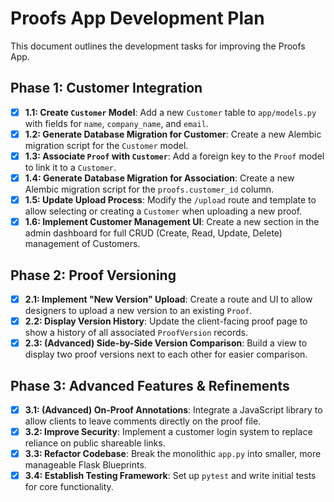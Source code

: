 # Proofs App Development Plan

This document outlines the development tasks for improving the Proofs App.

## Phase 1: Customer Integration

- [x] **1.1: Create `Customer` Model**: Add a new `Customer` table to `app/models.py` with fields for `name`, `company_name`, and `email`.
- [x] **1.2: Generate Database Migration for Customer**: Create a new Alembic migration script for the `Customer` model.
- [x] **1.3: Associate `Proof` with `Customer`**: Add a foreign key to the `Proof` model to link it to a `Customer`.
- [x] **1.4: Generate Database Migration for Association**: Create a new Alembic migration script for the `proofs.customer_id` column.
- [x] **1.5: Update Upload Process**: Modify the `/upload` route and template to allow selecting or creating a `Customer` when uploading a new proof.
- [x] **1.6: Implement Customer Management UI**: Create a new section in the admin dashboard for full CRUD (Create, Read, Update, Delete) management of Customers.

## Phase 2: Proof Versioning

- [x] **2.1: Implement "New Version" Upload**: Create a route and UI to allow designers to upload a new version to an existing `Proof`.
- [x] **2.2: Display Version History**: Update the client-facing proof page to show a history of all associated `ProofVersion` records.
- [x] **2.3: (Advanced) Side-by-Side Version Comparison**: Build a view to display two proof versions next to each other for easier comparison.

## Phase 3: Advanced Features & Refinements

- [x] **3.1: (Advanced) On-Proof Annotations**: Integrate a JavaScript library to allow clients to leave comments directly on the proof file.
- [x] **3.2: Improve Security**: Implement a customer login system to replace reliance on public shareable links.
- [x] **3.3: Refactor Codebase**: Break the monolithic `app.py` into smaller, more manageable Flask Blueprints.
- [x] **3.4: Establish Testing Framework**: Set up `pytest` and write initial tests for core functionality.